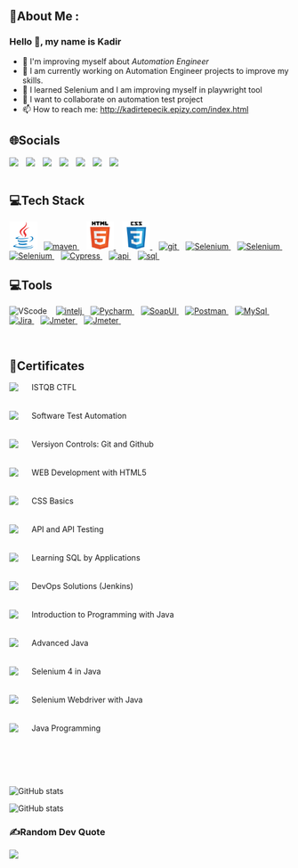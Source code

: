 
## 💫About Me :

### Hello 👋, my name is **Kadir** 

- 👀 I'm improving myself about _Automation Engineer_
- 🔭 I am currently working on Automation Engineer projects to improve my skills.
- 🌱 I learned Selenium and I am improving myself in playwright tool
- 👯 I want to collaborate on automation test project
- 📫 How to reach me: http://kadirtepecik.epizy.com/index.html

  


## 🌐Socials

[<img  width="30"  src="https://unpkg.com/simple-icons@v7/icons/linkedin.svg"  align="left" >][linkedin]
[<img  width="30" src="https://unpkg.com/simple-icons@v7/icons/stackoverflow.svg"  align="left" />][stackoverflow]
[<img  width="30" src="https://encrypted-tbn0.gstatic.com/images?q=tbn:ANd9GcRpNPu5Y3h8WMB3i5gt6BM0pjQjkCniuvVUHL6Tg2OS_ZnxY_So0c5oTBcgrjf9B59krOk&usqp=CAU"  align="left" />][codersclub]
[<img  width="30" src="https://patika-prod.s3.eu-central-1.amazonaws.com/staticFiles/patikaLogo.png"  align="left" />][patika]
[<img  width="30" src="https://encrypted-tbn0.gstatic.com/images?q=tbn:ANd9GcRbKJ-RLNVI9sCwf6Nlp1WpsnpNcHC6vCiCNg&usqp=CAU"  align="left" />][hackerrank]
[<img  width="30" src="https://unpkg.com/simple-icons@v7/icons/instagram.svg"  align="left" />][instagram]
[<img  width="30" src="https://unpkg.com/simple-icons@v7/icons/facebook.svg"  align="left" />][facebook]

[patika]: https://app.patika.dev/clgnmmr
[linkedin]: https://www.linkedin.com/in/kadirtepecik/
[codersclub]: https://codersclub.co/dev/clgnmmr
[hackerrank]: https://www.hackerrank.com/kadir_tepecik191
[instagram]: https://www.instagram.com/clgnmmr/
[facebook]: https://www.facebook.com/kadir.tepecik
[stackoverflow]: https://stackoverflow.com/users/18456843/kadir-tepecik
<br/>
<br/>


## 💻Tech Stack

<p align="left">

<a href="https://www.java.com"  target="blank"> <img src="https://raw.githubusercontent.com/devicons/devicon/master/icons/java/java-original.svg" alt="java" width="50" height="50"/></a>&nbsp;&nbsp;
<a href="https://www.maven.com" target="_blank" rel="noreferrer"> <img src="https://koraypeker.com/wp-content/uploads/2018/06/1_xsrKVt69q3JsZzLD-ldekQ.jpeg" alt="maven" width="80" height="40"/> </a>&nbsp;&nbsp;
<a href="https://www.html5.com" target="_blank" rel="noreferrer"> <img src="https://raw.githubusercontent.com/github/explore/80688e429a7d4ef2fca1e82350fe8e3517d3494d/topics/html/html.png" alt="HTML" width="50" height="50"/> </a>&nbsp;&nbsp;
<a href="https://www.css3.com" target="_blank" rel="noreferrer"> <img src="https://raw.githubusercontent.com/github/explore/80688e429a7d4ef2fca1e82350fe8e3517d3494d/topics/css/css.png" alt="CSS" width="50" height="50"/> </a>&nbsp;&nbsp;
<a href="https://git-scm.com/" target="_blank" rel="noreferrer"> <img src="https://www.vectorlogo.zone/logos/git-scm/git-scm-icon.svg" alt="git" width="50" height="50"/> </a>&nbsp;&nbsp;
<a href="https://www.selenium.com" target="_blank" rel="noreferrer"> <img src="https://upload.wikimedia.org/wikipedia/commons/d/d5/Selenium_Logo.png" alt="Selenium" width="50" height="50"/> </a>&nbsp;&nbsp;
<a href="https://www.appium.com" target="_blank" rel="noreferrer"> <img src="https://miro.medium.com/max/698/0*Ar7dArTvLIGrRs2n.png" alt="Selenium" width="80" height="50"/> </a>&nbsp;&nbsp;
<a href="https://playwright.dev/" target="_blank" rel="noreferrer"> <img src="https://playwright.dev/img/playwright-logo.svg" alt="Selenium" width="80" height="40"/> </a>&nbsp;&nbsp;
<a href="https://www.cypress.com" target="_blank" rel="noreferrer"> <img src="https://cloud.githubusercontent.com/assets/1268976/20607953/d7ae489c-b24a-11e6-9cc4-91c6c74c5e88.png" alt="Cypress" width="80" height="40"/> </a>&nbsp;&nbsp;
<a href="https://www.api.com" target="_blank" rel="noreferrer"> <img src="https://encrypted-tbn0.gstatic.com/images?q=tbn:ANd9GcQFpswKqlwex1UtYOHT6cWIVsJ3dQfEg__lFQ&usqp=CAU" alt="api" width="50" height="50"/> </a>&nbsp;&nbsp;
<a href="https://www.api.com" target="_blank" rel="noreferrer"> <img src="https://encrypted-tbn0.gstatic.com/images?q=tbn:ANd9GcS3m3cQd-M2Gq5QXSik9qJSHGDBW3MvBoWFyA&usqp=CAU" alt="sql" width="50" height="50"/> </a>&nbsp;&nbsp;
  

</p>

## 💻Tools

<p align="left >

<a href="https://www.vscode.com" target="_blank" rel="noreferrer"> <img src="https://media.githubusercontent.com/media/microsoft/vscode-docs/main/images/logo-stable.png" alt="VScode" width="50" height="50"/> </a>&nbsp;&nbsp;
<a href="https://www.intelj.com" target="_blank" rel="noreferrer"> <img src="https://encrypted-tbn0.gstatic.com/images?q=tbn:ANd9GcQak-N8W03mK25slV1lwM80i0y1obRPPJOaLA&usqp=CAU" alt="intelj" width="80" height="40"/> </a>&nbsp;&nbsp;
<a href="https://www.Pycharm.com" target="_blank" rel="noreferrer"> <img src="https://encrypted-tbn0.gstatic.com/images?q=tbn:ANd9GcSxtnYwevCNyCBbtiRAsOZghsi3nmzzCG1HoQ&usqp=CAU" alt="Pycharm" width="80" height="40"/> </a>&nbsp;&nbsp;
<a href="https://www.soapui.com" target="_blank" rel="noreferrer"> <img src="https://raw.githubusercontent.com/SmartBear/soapui/next/SoapUI-oss-logo.png" alt="SoapUI" width="100" height="50"/> </a>&nbsp;&nbsp;
<a href="https://www.postman.com" target="_blank" rel="noreferrer"> <img src="https://voyager.postman.com/logo/postman-logo-icon-orange.svg" alt="Postman" width="80" height="40"/> </a>&nbsp;&nbsp;
<a href="https://www.mysql.com" target="_blank" rel="noreferrer"> <img src="https://d1.awsstatic.com/asset-repository/products/amazon-rds/1024px-MySQL.ff87215b43fd7292af172e2a5d9b844217262571.png" alt="MySql" width="80" height="40"/> </a>&nbsp;&nbsp;
<a href="https://www.jira.com" target="_blank" rel="noreferrer"> <img src="https://yardimmasasi.atilim.edu.tr/images/atlassian-jira-logo-large.png" alt="Jira" width="80" height="40"/> </a>&nbsp;&nbsp;
<a href="https://www.jmeter.com" target="_blank" rel="noreferrer"> <img src="https://jmeter.apache.org/images/asf-logo.svg" alt="Jmeter" width="80" height="40"/> </a>&nbsp;&nbsp;
<a href="https://www.jenkins.io/" target="_blank" rel="noreferrer"> <img src="https://media.bitdegree.org/storage/media/images/2018/11/jenkins-interview-questions-logo.png" alt="Jmeter" width="50" height="50"/> </a>&nbsp;&nbsp;

</p>
</br>


## 📜Certificates

                                                                                                                                     
[<img  width="40"  src="https://www.istqb.org/static/istqb-logo-1b043e800a580724ad223567f9ea57c0.png"  align="left" >][ISTQB]
ISTQB CTFL
<br/><br/>    
[<img  width="40"  src="https://www.alastyr.com/blog/wp-content/uploads/2020/10/BTK-akademi-1024x576-1.png"  align="left" >][Yazılım]
Software Test Automation
<br/><br/>  
[<img  width="40"  src="https://www.alastyr.com/blog/wp-content/uploads/2020/10/BTK-akademi-1024x576-1.png"  align="left" >][git]
Versiyon Controls: Git and Github
<br/><br/>                                                                                                                                     
[<img  width="40"  src="https://www.alastyr.com/blog/wp-content/uploads/2020/10/BTK-akademi-1024x576-1.png"  align="left" >][html]
WEB Development with HTML5
<br/><br/>                                                                                                                                      
[<img  width="40"  src="https://www.alastyr.com/blog/wp-content/uploads/2020/10/BTK-akademi-1024x576-1.png"  align="left" >][css]
CSS Basics
<br/><br/>                                                                                                                                       
[<img  width="40"  src="https://www.alastyr.com/blog/wp-content/uploads/2020/10/BTK-akademi-1024x576-1.png"  align="left" >][api]
API and API Testing
<br/><br/>                                                                                                                                     
[<img  width="40"  src="https://www.alastyr.com/blog/wp-content/uploads/2020/10/BTK-akademi-1024x576-1.png"  align="left" >][sql]
Learning SQL by Applications
<br/><br/>                                                                                                                                    
[<img  width="40"  src="https://www.alastyr.com/blog/wp-content/uploads/2020/10/BTK-akademi-1024x576-1.png"  align="left" >][Jenkins]
DevOps Solutions (Jenkins)
<br/><br/>                                                                                                                                    
[<img  width="40"  src="https://www.alastyr.com/blog/wp-content/uploads/2020/10/BTK-akademi-1024x576-1.png"  align="left" >][Java]
Introduction to Programming with Java
<br/><br/>                                                                                                                                      
[<img  width="40" src="https://www.alastyr.com/blog/wp-content/uploads/2020/10/BTK-akademi-1024x576-1.png"  align="left" >][ileriJava]
Advanced Java
<br/><br/>                                                                                                                                   
[<img  width="40"  src="https://pbs.twimg.com/profile_images/1133185636096040960/c9o6UlSh_400x400.png"  align="left" >][Selenium]
Selenium 4 in Java
<br/><br/>                                                                                                               
[<img  width="40"  src="https://pbs.twimg.com/profile_images/1133185636096040960/c9o6UlSh_400x400.png"  align="left" >][SeleniumJava]
Selenium Webdriver with Java                                                                                                               
<br/><br/>
 [<img  width="40"  src="https://pbs.twimg.com/profile_images/1133185636096040960/c9o6UlSh_400x400.png"  align="left" >][TAUJava]
Java Programming                                                                                                               
<br/><br/>
                                                                                                                    

[ISTQB]:https://app.diplomasafe.com/en-US/diploma/d61fb7180357cacae1c2c0663a4c796ab963cfd2c/istqb-foundation-level-ctfl/linkedin 
[Yazılım]:https://www.btkakademi.gov.tr/portal/certificate/validate?certificateId=1kZCoX1Z70
[Selenium]:https://testautomationu.applitools.com/certificate/?id=74fc12f0
[SeleniumJava]:https://testautomationu.applitools.com/certificate/?id=0a4c2a71
[TAUJava]:https://testautomationu.applitools.com/certificate/?id=fb6fd92a
[html]:https://www.btkakademi.gov.tr/portal/certificate/validate?certificateId=JoNfrXBG2J#
[git]:https://www.btkakademi.gov.tr/portal/certificate/validate?certificateId=zXzta0z6ON#
[css]:https://www.btkakademi.gov.tr/portal/certificate/validate?certificateId=7rptZmL660#
[api]:https://www.btkakademi.gov.tr/portal/certificate/validate?certificateId=nKqho6qXyb
[sql]:https://www.btkakademi.gov.tr/portal/certificate/validate?certificateId=lK1h7JkNdD
[Jenkins]:https://www.btkakademi.gov.tr/portal/certificate/validate?certificateId=vpWc8D2KgV
[Java]:https://www.btkakademi.gov.tr/portal/certificate/validate?certificateId=yjahJOXv92   
[ileriJava]:https://www.btkakademi.gov.tr/portal/certificate/validate?certificateId=1kZCokL8Vn
<br/>
<br/>



![GitHub stats](https://github-readme-stats.vercel.app/api?username=clgnmmr&show_icons=true&count_private=true)

![GitHub stats](https://github-readme-stats.vercel.app/api/top-langs/?username=clgnmmr&layout=compact)

### ✍️Random Dev Quote

![](https://quotes-github-readme.vercel.app/api?type=horizontal&theme=tokyonight)
